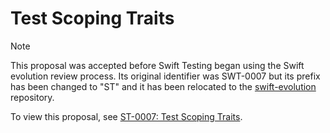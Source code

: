 # Test Scoping Traits

> [!NOTE]
> This proposal was accepted before Swift Testing began using the Swift
> evolution review process. Its original identifier was SWT-0007 but its prefix
> has been changed to "ST" and it has been relocated to the
> [swift-evolution](https://github.com/swiftlang/swift-evolution) repository.

To view this proposal, see
[ST-0007: Test Scoping Traits](https://github.com/swiftlang/swift-evolution/blob/main/proposals/testing/0007-test-scoping-traits.md).
